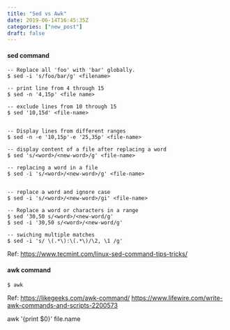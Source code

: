 ```yaml
---
title: "Sed vs Awk"
date: 2019-06-14T16:45:35Z
categories: ["new_post"]
draft: false
---
```


#### sed command
``` 
-- Replace all 'foo' with 'bar' globally.
$ sed -i 's/foo/bar/g' <filename>

-- print line from 4 through 15
$ sed -n '4,15p' <file name>

-- exclude lines from 10 through 15
$ sed '10,15d' <file-name>


-- Display lines from different ranges
$ sed -n -e '10,15p'-e '25,35p' <file-name>

-- display content of a file after replacing a word
$ sed 's/<word>/<new-word>/g' <file-name>

-- replacing a word in a file
$ sed -i 's/<word>/<new-word>/g' <file-name>


-- replace a word and ignore case
$ sed -i 's/<word>/<new-word>/gi' <file-name>
```

``` 
-- Replace a word or characters in a range
$ sed '30,50 s/<word>/<new-word/g'
$ sed -i '30,50 s/<word>/<new-word/g'

-- swiching multiple matches
$ sed -i 's/ \(.*\):\(.*\)/\2, \1 /g'
```
Ref: https://www.tecmint.com/linux-sed-command-tips-tricks/

#### awk command
``` 
$ awk 

```
Ref: https://likegeeks.com/awk-command/
https://www.lifewire.com/write-awk-commands-and-scripts-2200573

awk '{print $0}' file.name